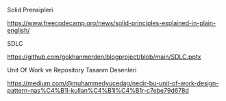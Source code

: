 Solid Prensipleri

https://www.freecodecamp.org/news/solid-principles-explained-in-plain-english/

SDLC

https://github.com/gokhanmerden/blogproject/blob/main/SDLC.pptx

Unit Of Work ve Repository Tasarım Desenleri

https://medium.com/@muhammedyucedag/nedir-bu-unit-of-work-design-pattern-nas%C4%B1l-kullan%C4%B1l%C4%B1r-c7ebe79d678d
